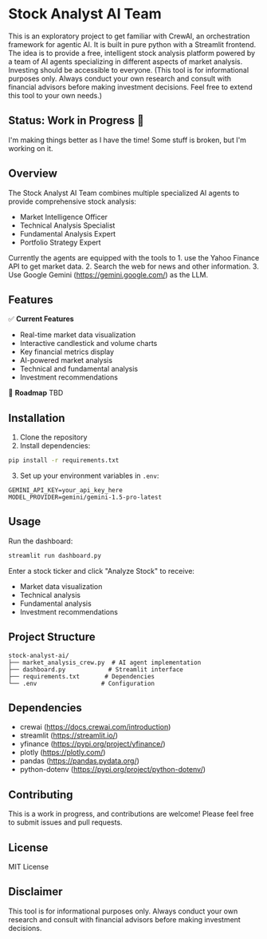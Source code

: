 # Stock Analyst AI Team

This is an exploratory project to get familiar with CrewAI, an orchestration framework for agentic AI. It is built in pure python with a Streamlit frontend. The idea is to provide a free, intelligent stock analysis platform powered by a team of AI agents specializing in different aspects of market analysis. Investing should be accessible to everyone.
(This tool is for informational purposes only. Always conduct your own research and consult with financial advisors before making investment decisions. Feel free to extend this tool to your own needs.)

## Status: Work in Progress 🚧

I'm making things better as I have the time! Some stuff is broken, but I'm working on it.

## Overview

The Stock Analyst AI Team combines multiple specialized AI agents to provide comprehensive stock analysis:
- Market Intelligence Officer
- Technical Analysis Specialist
- Fundamental Analysis Expert
- Portfolio Strategy Expert

Currently the agents are equipped with the tools to 1. use the Yahoo Finance API to get market data. 2. Search the web for news and other information. 3. Use Google Gemini (https://gemini.google.com/) as the LLM.

## Features

✅ **Current Features**
- Real-time market data visualization
- Interactive candlestick and volume charts
- Key financial metrics display
- AI-powered market analysis
- Technical and fundamental analysis
- Investment recommendations

🚧 **Roadmap**
TBD

## Installation

1. Clone the repository
2. Install dependencies:
```bash
pip install -r requirements.txt
```
3. Set up your environment variables in `.env`:
```
GEMINI_API_KEY=your_api_key_here
MODEL_PROVIDER=gemini/gemini-1.5-pro-latest
```

## Usage

Run the dashboard:
```bash
streamlit run dashboard.py
```

Enter a stock ticker and click "Analyze Stock" to receive:
- Market data visualization
- Technical analysis
- Fundamental analysis
- Investment recommendations

## Project Structure

```
stock-analyst-ai/
├── market_analysis_crew.py  # AI agent implementation
├── dashboard.py            # Streamlit interface
├── requirements.txt       # Dependencies
└── .env                  # Configuration
```

## Dependencies

- crewai (https://docs.crewai.com/introduction)
- streamlit (https://streamlit.io/)
- yfinance (https://pypi.org/project/yfinance/)
- plotly (https://plotly.com/)
- pandas (https://pandas.pydata.org/)
- python-dotenv (https://pypi.org/project/python-dotenv/)

## Contributing

This is a work in progress, and contributions are welcome! Please feel free to submit issues and pull requests.

## License

MIT License

## Disclaimer

This tool is for informational purposes only. Always conduct your own research and consult with financial advisors before making investment decisions. 